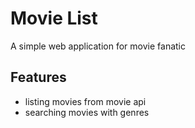 # Movie List
A simple web application for movie fanatic

## Features
- listing movies from movie api
- searching movies with genres
